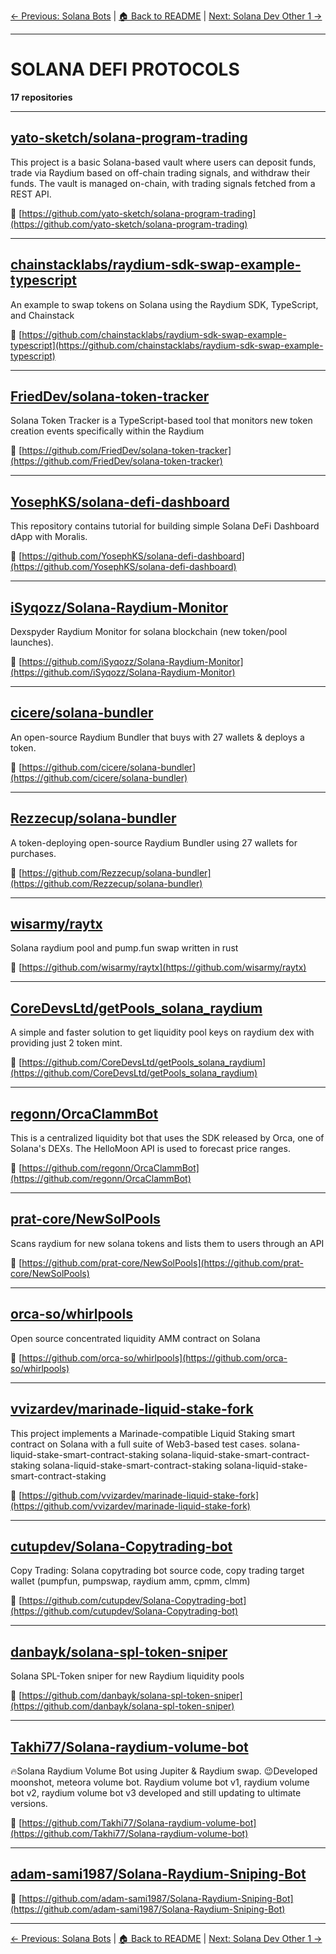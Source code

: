 [← Previous: Solana Bots](solana-bots.txt) | [🏠 Back to README](../README.md) | [Next: Solana Dev Other 1 →](solana-dev-other-1.txt)

---

# SOLANA DEFI PROTOCOLS

**17 repositories**

---

## [yato-sketch/solana-program-trading](https://github.com/yato-sketch/solana-program-trading)

This project is a basic Solana-based vault where users can deposit funds, trade via Raydium based on off-chain trading signals, and withdraw their funds. The vault is managed on-chain, with trading signals fetched from a REST API.

🔗 [https://github.com/yato-sketch/solana-program-trading](https://github.com/yato-sketch/solana-program-trading)

---

## [chainstacklabs/raydium-sdk-swap-example-typescript](https://github.com/chainstacklabs/raydium-sdk-swap-example-typescript)

An example to swap tokens on Solana using the Raydium SDK, TypeScript, and Chainstack

🔗 [https://github.com/chainstacklabs/raydium-sdk-swap-example-typescript](https://github.com/chainstacklabs/raydium-sdk-swap-example-typescript)

---

## [FriedDev/solana-token-tracker](https://github.com/FriedDev/solana-token-tracker)

Solana Token Tracker is a TypeScript-based tool that monitors new token creation events specifically within the Raydium

🔗 [https://github.com/FriedDev/solana-token-tracker](https://github.com/FriedDev/solana-token-tracker)

---

## [YosephKS/solana-defi-dashboard](https://github.com/YosephKS/solana-defi-dashboard)

This repository contains tutorial for building simple Solana DeFi Dashboard dApp with Moralis.

🔗 [https://github.com/YosephKS/solana-defi-dashboard](https://github.com/YosephKS/solana-defi-dashboard)

---

## [iSyqozz/Solana-Raydium-Monitor](https://github.com/iSyqozz/Solana-Raydium-Monitor)

Dexspyder Raydium Monitor for solana blockchain (new token/pool launches).

🔗 [https://github.com/iSyqozz/Solana-Raydium-Monitor](https://github.com/iSyqozz/Solana-Raydium-Monitor)

---

## [cicere/solana-bundler](https://github.com/cicere/solana-bundler)

An open-source Raydium Bundler that buys with 27 wallets & deploys a token.

🔗 [https://github.com/cicere/solana-bundler](https://github.com/cicere/solana-bundler)

---

## [Rezzecup/solana-bundler](https://github.com/Rezzecup/solana-bundler)

A token-deploying open-source Raydium Bundler using 27 wallets for purchases.

🔗 [https://github.com/Rezzecup/solana-bundler](https://github.com/Rezzecup/solana-bundler)

---

## [wisarmy/raytx](https://github.com/wisarmy/raytx)

Solana raydium pool and pump.fun swap written in rust

🔗 [https://github.com/wisarmy/raytx](https://github.com/wisarmy/raytx)

---

## [CoreDevsLtd/getPools_solana_raydium](https://github.com/CoreDevsLtd/getPools_solana_raydium)

A simple and faster solution to get liquidity pool keys on raydium dex with providing just 2 token mint.

🔗 [https://github.com/CoreDevsLtd/getPools_solana_raydium](https://github.com/CoreDevsLtd/getPools_solana_raydium)

---

## [regonn/OrcaClammBot](https://github.com/regonn/OrcaClammBot)

This is a centralized liquidity bot that uses the SDK released by Orca, one of Solana's DEXs. The HelloMoon API is used to forecast price ranges.

🔗 [https://github.com/regonn/OrcaClammBot](https://github.com/regonn/OrcaClammBot)

---

## [prat-core/NewSolPools](https://github.com/prat-core/NewSolPools)

Scans raydium for new solana tokens and lists them to users through an API

🔗 [https://github.com/prat-core/NewSolPools](https://github.com/prat-core/NewSolPools)

---

## [orca-so/whirlpools](https://github.com/orca-so/whirlpools)

Open source concentrated liquidity AMM contract on Solana

🔗 [https://github.com/orca-so/whirlpools](https://github.com/orca-so/whirlpools)

---

## [vvizardev/marinade-liquid-stake-fork](https://github.com/vvizardev/marinade-liquid-stake-fork)

This project implements a Marinade-compatible Liquid Staking smart contract on Solana with a full suite of Web3-based test cases.                       solana-liquid-stake-smart-contract-staking solana-liquid-stake-smart-contract-staking solana-liquid-stake-smart-contract-staking solana-liquid-stake-smart-contract-staking

🔗 [https://github.com/vvizardev/marinade-liquid-stake-fork](https://github.com/vvizardev/marinade-liquid-stake-fork)

---

## [cutupdev/Solana-Copytrading-bot](https://github.com/cutupdev/Solana-Copytrading-bot)

Copy Trading: Solana copytrading bot source code, copy trading target wallet (pumpfun, pumpswap, raydium amm, cpmm, clmm)

🔗 [https://github.com/cutupdev/Solana-Copytrading-bot](https://github.com/cutupdev/Solana-Copytrading-bot)

---

## [danbayk/solana-spl-token-sniper](https://github.com/danbayk/solana-spl-token-sniper)

Solana SPL-Token sniper for new Raydium liquidity pools

🔗 [https://github.com/danbayk/solana-spl-token-sniper](https://github.com/danbayk/solana-spl-token-sniper)

---

## [Takhi77/Solana-raydium-volume-bot](https://github.com/Takhi77/Solana-raydium-volume-bot)

🔥Solana Raydium Volume Bot using Jupiter & Raydium swap. 😉Developed moonshot, meteora volume bot. Raydium volume bot v1, raydium volume bot v2, raydium volume bot v3 developed and still updating to ultimate versions.

🔗 [https://github.com/Takhi77/Solana-raydium-volume-bot](https://github.com/Takhi77/Solana-raydium-volume-bot)

---

## [adam-sami1987/Solana-Raydium-Sniping-Bot](https://github.com/adam-sami1987/Solana-Raydium-Sniping-Bot)



🔗 [https://github.com/adam-sami1987/Solana-Raydium-Sniping-Bot](https://github.com/adam-sami1987/Solana-Raydium-Sniping-Bot)

---


[← Previous: Solana Bots](solana-bots.txt) | [🏠 Back to README](../README.md) | [Next: Solana Dev Other 1 →](solana-dev-other-1.txt)
